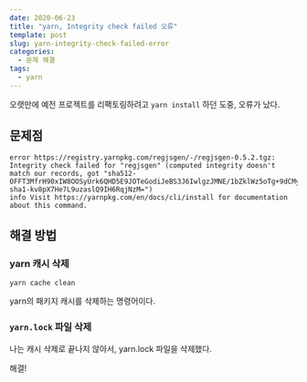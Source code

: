 ```yaml
---
date: 2020-06-23
title: "yarn, Integrity check failed 오류"
template: post
slug: yarn-integrity-check-failed-error
categories:
  - 문제 해결
tags:
  - yarn
---
```


오랫만에 예전 프로젝트를 리팩토링하려고 `yarn install` 하던 도중, 오류가 났다.


## 문제점

```shell
error https://registry.yarnpkg.com/regjsgen/-/regjsgen-0.5.2.tgz: Integrity check failed for "regjsgen" (computed integrity doesn't match our records, got "sha512-OFFT3MfrH90xIW8OOSyUrk6QHD5E9JOTeGodiJeBS3J6IwlgzJMNE/1bZklWz5oTg+9dCMyEe`tclvCVXOPoN3A== sha1-kv8pX7He7L9uzaslQ9IH6RqjNzM=")
info Visit https://yarnpkg.com/en/docs/cli/install for documentation about this command.
```

## 해결 방법

### yarn 캐시 삭제

```shell
yarn cache clean
```

yarn의 패키지 캐시를 삭제하는 명령어이다.

### `yarn.lock` 파일 삭제

나는 캐시 삭제로 끝나지 않아서, yarn.lock 파일을 삭제했다.

해결!